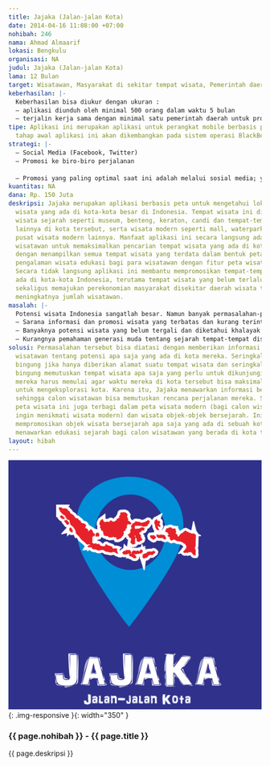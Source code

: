 ```yaml
---
title: Jajaka (Jalan-jalan Kota)
date: 2014-04-16 11:08:00 +07:00
nohibah: 246
nama: Ahmad Almaarif
lokasi: Bengkulu
organisasi: NA
judul: Jajaka (Jalan-jalan Kota)
lama: 12 Bulan
target: Wisatawan, Masyarakat di sekitar tempat wisata, Pemerintah daerah
keberhasilan: |-
  Keberhasilan bisa diukur dengan ukuran :
  – aplikasi diunduh oleh minimal 500 orang dalam waktu 5 bulan
  – terjalin kerja sama dengan minimal satu pemerintah daerah untuk promosi wisata daerah tersebut dalam waktu 5 bulan.
tipe: Aplikasi ini merupakan aplikasi untuk perangkat mobile berbasis peta. Untuk
  tahap awal aplikasi ini akan dikembangkan pada sistem operasi BlackBerry 10
strategi: |-
  – Social Media (Facebook, Twitter)
  – Promosi ke biro-biro perjalanan

  – Promosi yang paling optimal saat ini adalah melalui sosial media; yaitu dengan mempromosikan aplikasi ini ke grup-grup pecinta traveling dan pecinta sejarah atau yang sejenisnya. Cara jangka panjang adalah dengan melakukan promosi ke sekolah-sekolah dan pemerintah daerah (khususnya departemen pendidikan dan kebudayaan untuk dukungan kontent).
kuantitas: NA
dana: Rp. 150 Juta
deskripsi: Jajaka merupakan aplikasi berbasis peta untuk mengetahui lokasi tempat-tempat
  wisata yang ada di kota-kota besar di Indonesia. Tempat wisata ini dibagi menjadi
  wisata sejarah seperti museum, benteng, keraton, candi dan tempat-tempat bersejarah
  lainnya di kota tersebut, serta wisata modern seperti mall, waterpark, taman dan
  pusat wisata modern lainnya. Manfaat aplikasi ini secara langsung adalah mempermudah
  wisatawan untuk memaksimalkan pencarian tempat wisata yang ada di kota tersebut
  dengan menampilkan semua tempat wisata yang terdata dalam bentuk peta serta memberikan
  pengalaman wisata edukasi bagi para wisatawan dengan fitur peta wisata sejarah.
  Secara tidak langsung aplikasi ini membantu mempromosikan tempat-tempat wisata yang
  ada di kota-kota Indonesia, terutama tempat wisata yang belum terlalu dikenal masyarakat,
  sekaligus memajukan perekonomian masyarakat disekitar daerah wisata tersebut karena
  meningkatnya jumlah wisatawan.
masalah: |-
  Potensi wisata Indonesia sangatlah besar. Namun banyak permasalahan-permasalahan yang terjadi sehingga pemanfaatan pariwisata tersebut belum maksimal.Beberapa permasalahan pariwisata Indonesia yang terkait dengan latar belakang diusulkannya produk ini adalah :
  – Sarana informasi dan promosi wisata yang terbatas dan kurang terintegrasi
  – Banyaknya potensi wisata yang belum tergali dan diketahui khalayak
  – Kurangnya pemahaman generasi muda tentang sejarah tempat-tempat disekitar mereka
solusi: Permasalahan tersebut bisa diatasi dengan memberikan informasi kepada calon
  wisatawan tentang potensi apa saja yang ada di kota mereka. Seringkali wisatawan
  bingung jika hanya diberikan alamat suatu tempat wisata dan seringkali juga mereka
  bingung memutuskan tempat wisata apa saja yang perlu untuk dikunjungi dan dari mana
  mereka harus memulai agar waktu mereka di kota tersebut bisa maksimal digunakan
  untuk mengeksplorasi kota. Karena itu, Jajaka menawarkan informasi berbasis peta
  sehingga calon wisatawan bisa memutuskan rencana perjalanan mereka. Selain itu,
  peta wisata ini juga terbagi dalam peta wisata modern (bagi calon wisatawan yang
  ingin menikmati wisata modern) dan wisata objek-objek bersejarah. Ini sekaligus
  mempromosikan objek wisata bersejarah apa saja yang ada di sebuah kota sekaligus
  menawarkan edukasi sejarah bagi calon wisatawan yang berada di kota tersebut.
layout: hibah
---
```


![246](/static/img/hibahcms/246.png){: .img-responsive }{: width="350" }

### {{ page.nohibah }} - {{ page.title }}

{{ page.deskripsi }}
